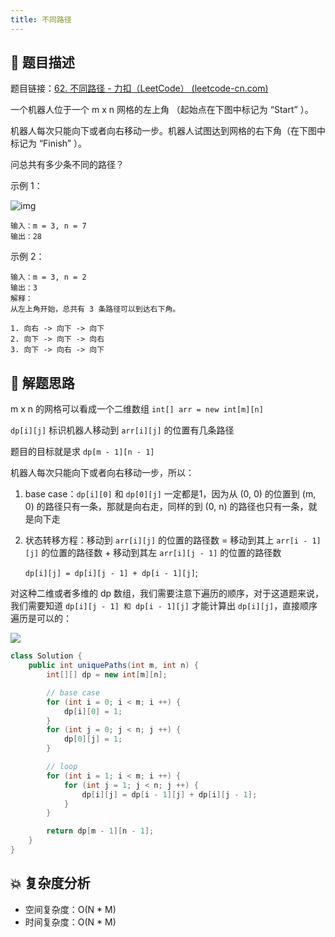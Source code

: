 ```yaml
---
title: 不同路径
---
```


## 📃 题目描述

题目链接：[62. 不同路径 - 力扣（LeetCode） (leetcode-cn.com)](https://leetcode-cn.com/problems/unique-paths/)

一个机器人位于一个 m x n 网格的左上角 （起始点在下图中标记为 “Start” ）。

机器人每次只能向下或者向右移动一步。机器人试图达到网格的右下角（在下图中标记为 “Finish” ）。

问总共有多少条不同的路径？

示例 1：

![img](https://assets.leetcode.com/uploads/2018/10/22/robot_maze.png)

```
输入：m = 3, n = 7
输出：28
```


示例 2：

```
输入：m = 3, n = 2
输出：3
解释：
从左上角开始，总共有 3 条路径可以到达右下角。

1. 向右 -> 向下 -> 向下
2. 向下 -> 向下 -> 向右
3. 向下 -> 向右 -> 向下
```

## 🔔 解题思路

m x n 的网格可以看成一个二维数组 `int[] arr = new int[m][n]`

`dp[i][j]` 标识机器人移动到 `arr[i][j]` 的位置有几条路径

题目的目标就是求 `dp[m - 1][n - 1]`

机器人每次只能向下或者向右移动一步，所以：

1. base case：`dp[i][0]` 和 `dp[0][j]` 一定都是1，因为从 (0, 0) 的位置到 (m, 0) 的路径只有一条，那就是向右走，同样的到 (0, n) 的路径也只有一条，就是向下走

2. 状态转移方程：移动到 `arr[i][j]` 的位置的路径数 = 移动到其上 `arr[i - 1][j]` 的位置的路径数 + 移动到其左 `arr[i][j - 1]` 的位置的路径数

   `dp[i][j] = dp[i][j - 1] + dp[i - 1][j]`;

对这种二维或者多维的 dp 数组，我们需要注意下遍历的顺序，对于这道题来说，我们需要知道 `dp[i][j - 1] 和 dp[i - 1][j]` 才能计算出 `dp[i][j]`，直接顺序遍历是可以的：

![](https://gitee.com/veal98/images/raw/master/img/20220125120231.png)


```java
class Solution {
    public int uniquePaths(int m, int n) {
        int[][] dp = new int[m][n];

        // base case
        for (int i = 0; i < m; i ++) {
            dp[i][0] = 1;
        }
        for (int j = 0; j < n; j ++) {
            dp[0][j] = 1;
        }

        // loop
        for (int i = 1; i < m; i ++) {
            for (int j = 1; j < n; j ++) {
                dp[i][j] = dp[i - 1][j] + dp[i][j - 1];
            }
        }

        return dp[m - 1][n - 1];
    }
}
```

## 💥 复杂度分析

- 空间复杂度：O(N * M)
- 时间复杂度：O(N * M)

